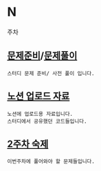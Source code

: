 # N
주차

[문제준비](Question.ipynb)/[문제풀이](Question_pre.ipynb)
-
    스터디 문제 준비/ 사전 풀이 입니다.

[노션 업로드 자료](Notion_nb.ipynb)
-
    노션에 업로드용 자료입니다.
    스터디에서 공유했던 코드들입니다.

[2주차 숙제](Study_hw.ipynb)
-
    이번주차에 풀어와야 할 문제들입니다.
